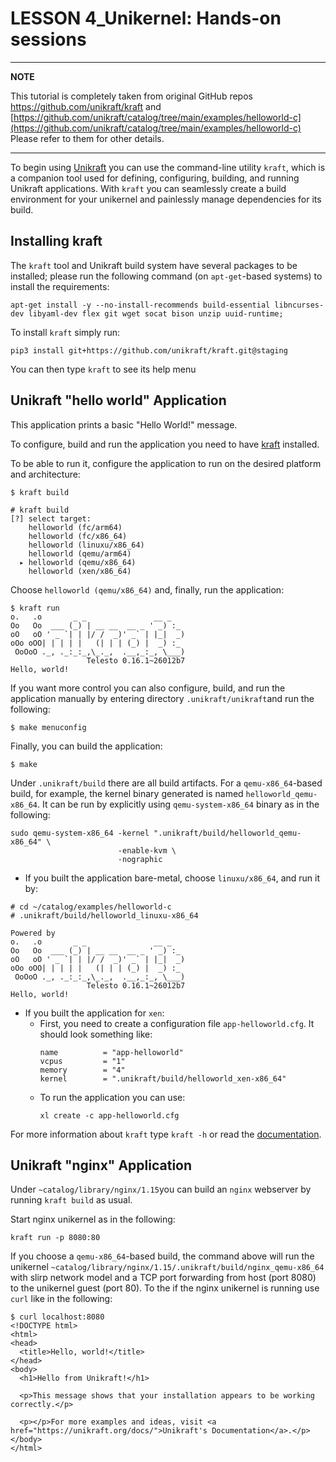 # LESSON 4_Unikernel: Hands-on sessions

---
**NOTE**

This tutorial is completely taken from original GitHub repos https://github.com/unikraft/kraft and [https://github.com/unikraft/catalog/tree/main/examples/helloworld-c](https://github.com/unikraft/catalog/tree/main/examples/helloworld-c)
Please refer to them for other details.

---


To begin using [Unikraft](https://unikraft.org) you can use the
command-line utility `kraft`, which is a companion tool used for
defining, configuring, building, and running Unikraft applications.
With `kraft` you can seamlessly create a build environment for your
unikernel and painlessly manage dependencies for its build.

## Installing kraft

The `kraft` tool and Unikraft build system have several packages to be installed; please run the following command (on `apt-get`-based systems) to
install the requirements:

    apt-get install -y --no-install-recommends build-essential libncurses-dev libyaml-dev flex git wget socat bison unzip uuid-runtime;

To install `kraft` simply run:

    pip3 install git+https://github.com/unikraft/kraft.git@staging

You can then type `kraft` to see its help menu

## Unikraft "hello world" Application

This application prints a basic "Hello World!" message.

To configure, build and run the application you need to have [kraft](https://github.com/unikraft/kraft) installed.

To be able to run it, configure the application to run on the desired platform and architecture:

```
$ kraft build
```

```
# kraft build
[?] select target:
    helloworld (fc/arm64)
    helloworld (fc/x86_64)
    helloworld (linuxu/x86_64)
    helloworld (qemu/arm64)
  ▸ helloworld (qemu/x86_64)
    helloworld (xen/x86_64)
```

Choose ``helloworld (qemu/x86_64)`` and, finally, run the application:
```
$ kraft run
o.   .o       _ _               __ _
Oo   Oo  ___ (_) | __ __  __ _ ' _) :_
oO   oO ' _ `| | |/ /  _)' _` | |_|  _)
oOo oOO| | | | |   (| | | (_) |  _) :_
 OoOoO ._, ._:_:_,\_._,  .__,_:_, \___)
                 Telesto 0.16.1~26012b7
Hello, world!
```

If you want more control you can also configure, build, and run the application manually by entering directory ``.unikraft/unikraft``and run the following:

```
$ make menuconfig
```

Finally, you can build the application:
```
$ make
```

Under ``.unikraft/build`` there are all build artifacts. For a ``qemu-x86_64``-based build, for example, the kernel binary generated is named ``helloworld_qemu-x86_64``. It can be run by explicitly using ``qemu-system-x86_64`` binary as in the following:

```
sudo qemu-system-x86_64 -kernel ".unikraft/build/helloworld_qemu-x86_64" \
                        -enable-kvm \
                        -nographic
```

- If you built the application bare-metal, choose `linuxu/x86_64`, and run it by:
```
# cd ~/catalog/examples/helloworld-c
# .unikraft/build/helloworld_linuxu-x86_64

Powered by
o.   .o       _ _               __ _
Oo   Oo  ___ (_) | __ __  __ _ ' _) :_
oO   oO ' _ `| | |/ /  _)' _` | |_|  _)
oOo oOO| | | | |   (| | | (_) |  _) :_
 OoOoO ._, ._:_:_,\_._,  .__,_:_, \___)
                 Telesto 0.16.1~26012b7
Hello, world!
```

- If you built the application for `xen`:
  - First, you need to create a configuration file `app-helloworld.cfg`.
    It should look something like:
    ```
    name          = "app-helloworld"
    vcpus         = "1"
    memory        = "4"
    kernel        = ".unikraft/build/helloworld_xen-x86_64"
    ```
  - To run the application you can use:
    ```
    xl create -c app-helloworld.cfg
    ```

For more information about `kraft` type `kraft -h` or read the
[documentation](http://docs.unikraft.org).

## Unikraft "nginx" Application

Under ``~catalog/library/nginx/1.15``you can build an ``nginx`` webserver by running ``kraft build`` as usual.

Start nginx unikernel as in the following:

```
kraft run -p 8080:80
```

If you choose a ``qemu-x86_64``-based build, the command above will run the unikernel ``~catalog/library/nginx/1.15/.unikraft/build/nginx_qemu-x86_64`` with slirp network model and a TCP port forwarding from host (port 8080) to the unikernel guest (port 80). To the if the nginx unikernel is running use ``curl`` like in the following:

```
$ curl localhost:8080
<!DOCTYPE html>
<html>
<head>
  <title>Hello, world!</title>
</head>
<body>
  <h1>Hello from Unikraft!</h1>

  <p>This message shows that your installation appears to be working correctly.</p>

  <p></p>For more examples and ideas, visit <a href="https://unikraft.org/docs/">Unikraft's Documentation</a>.</p>
</body>
</html>
```
